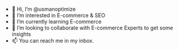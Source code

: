 - 👋 Hi, I’m @usmanoptimize
- 👀 I’m interested in E-commerce & SEO
- 🌱 I’m currently learning E-commerce
- 💞️ I’m looking to collaborate with E-commerce Experts to get some insights
- 📫 You can reach me in my inbox.
<!---
usmanoptimize/usmanoptimize is a ✨ special ✨ repository because its `README.md` (this file) appears on your GitHub profile.
You can click the Preview link to take a look at your changes.
--->

